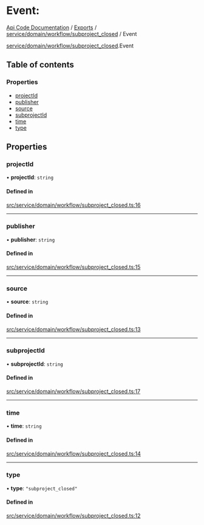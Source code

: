 # Event: 
 
[Api Code Documentation](../README.md) / [Exports](../modules.md) / [service/domain/workflow/subproject\_closed](../modules/service_domain_workflow_subproject_closed.md) / Event

[service/domain/workflow/subproject_closed](../modules/service_domain_workflow_subproject_closed.md).Event

## Table of contents

### Properties

- [projectId](service_domain_workflow_subproject_closed.Event.md#projectid)
- [publisher](service_domain_workflow_subproject_closed.Event.md#publisher)
- [source](service_domain_workflow_subproject_closed.Event.md#source)
- [subprojectId](service_domain_workflow_subproject_closed.Event.md#subprojectid)
- [time](service_domain_workflow_subproject_closed.Event.md#time)
- [type](service_domain_workflow_subproject_closed.Event.md#type)

## Properties

### projectId

• **projectId**: `string`

#### Defined in

[src/service/domain/workflow/subproject_closed.ts:16](https://github.com/openkfw/TruBudget/blob/95e6f8a/api/src/service/domain/workflow/subproject_closed.ts#L16)

___

### publisher

• **publisher**: `string`

#### Defined in

[src/service/domain/workflow/subproject_closed.ts:15](https://github.com/openkfw/TruBudget/blob/95e6f8a/api/src/service/domain/workflow/subproject_closed.ts#L15)

___

### source

• **source**: `string`

#### Defined in

[src/service/domain/workflow/subproject_closed.ts:13](https://github.com/openkfw/TruBudget/blob/95e6f8a/api/src/service/domain/workflow/subproject_closed.ts#L13)

___

### subprojectId

• **subprojectId**: `string`

#### Defined in

[src/service/domain/workflow/subproject_closed.ts:17](https://github.com/openkfw/TruBudget/blob/95e6f8a/api/src/service/domain/workflow/subproject_closed.ts#L17)

___

### time

• **time**: `string`

#### Defined in

[src/service/domain/workflow/subproject_closed.ts:14](https://github.com/openkfw/TruBudget/blob/95e6f8a/api/src/service/domain/workflow/subproject_closed.ts#L14)

___

### type

• **type**: ``"subproject_closed"``

#### Defined in

[src/service/domain/workflow/subproject_closed.ts:12](https://github.com/openkfw/TruBudget/blob/95e6f8a/api/src/service/domain/workflow/subproject_closed.ts#L12)
